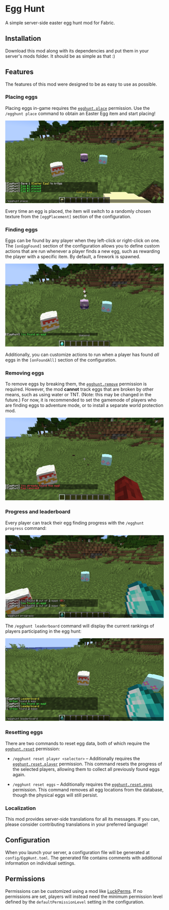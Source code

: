 # Egg Hunt
A simple server-side easter egg hunt mod for Fabric.

## Installation
Download this mod along with its dependencies and put them in your server's mods folder.
It should be as simple as that :)

## Features
The features of this mod were designed to be as easy to use as possible.

### Placing eggs
Placing eggs in-game requires the [`egghunt.place`](#permissions) permission.
Use the `/egghunt place` command to obtain an Easter Egg item and start placing!

![Egg placing example](gallery/placing.png)

Every time an egg is placed, the item will switch to a randomly chosen texture
from the `[eggPlacement]` section of the configuration.

### Finding eggs
Eggs can be found by any player when they left-click or right-click on one.
The `[onEggFound]` section of the configuration allows you to define custom actions that are
run whenever a player finds a new egg, such as rewarding the player with a specific item.
By default, a firework is spawned.

![Egg finding example](gallery/finding.png)

Additionally, you can customize actions to run when a player has found *all* eggs in the
`[onFoundAll]` section of the configuration.

### Removing eggs
To remove eggs by breaking them, the [`egghunt.remove`](#permissions) permission is required.
However, the mod **cannot** track eggs that are broken by other means, such as using water or
TNT. (Note: this may be changed in the future.) For now, it is recommended to set the gamemode
of players who are finding eggs to adventure mode, or to install a separate world protection mod.

![Egg removing example](gallery/removing.png)

### Progress and leaderboard
Every player can track their egg finding progress with the `/egghunt progress` command:

![Egg Hunt progress example](gallery/progress.png)

The `/egghunt leaderboard` command will display the current rankings of players participating
in the egg hunt:

![Egg Hunt leaderboard example](gallery/leaderboard.png)

### Resetting eggs
There are two commands to reset egg data, both of which require the
[`egghunt.reset`](#permissions) permission:

* `/egghunt reset player <selector>` – Additionally requires the
  [`egghunt.reset.player`](#permissions) permission. This command resets the progress of the
  selected players, allowing them to collect all previously found eggs again.

* `/egghunt reset eggs` – Additionally requires the [`egghunt.reset.eggs`](#permissions)
  permission. This command removes all egg locations from the database, though the physical
  eggs will still persist.

### Localization
This mod provides server-side translations for all its messages. If you can, please consider
contributing translations in your preferred language!

## Configuration
When you launch your server, a configuration file will be generated at `config/EggHunt.toml`.
The generated file contains comments with additional information on individual settings.

## Permissions
Permissions can be customized using a mod like [LuckPerms](https://luckperms.net). If no
permissions are set, players will instead need the minimum permission level defined by the
`defaultPermissionLevel` setting in the configuration.
